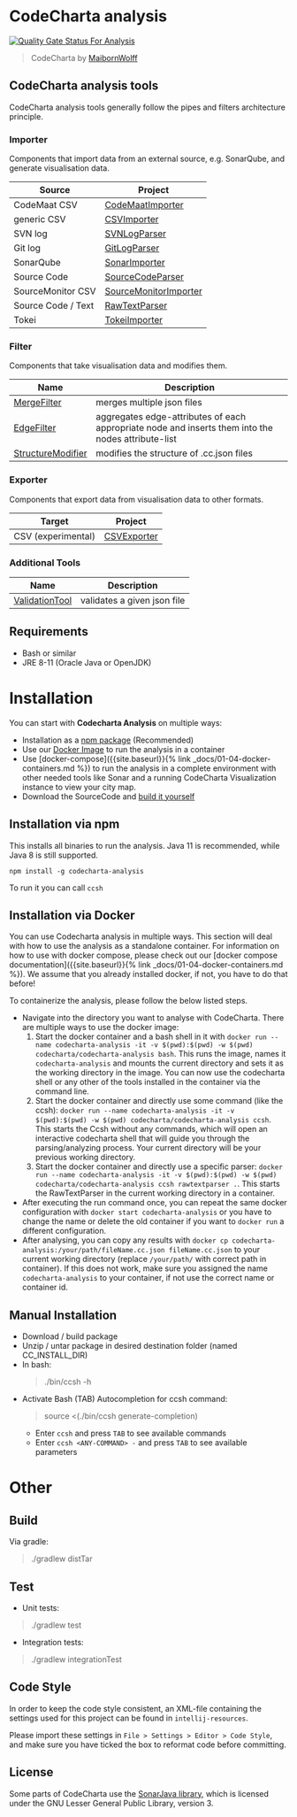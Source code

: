 # CodeCharta analysis

[![Quality Gate Status For Analysis](https://sonarcloud.io/api/project_badges/measure?project=maibornwolff-gmbh_codecharta_analysis&metric=alert_status)](https://sonarcloud.io/summary/new_code?id=maibornwolff-gmbh_codecharta_analysis)

> CodeCharta by [MaibornWolff](https://www.maibornwolff.de)

## CodeCharta analysis tools

CodeCharta analysis tools generally follow the pipes and filters architecture principle.

### Importer

Components that import data from an external source, e.g. SonarQube, and generate visualisation data.

| Source             | Project                                               |
| ------------------ | ----------------------------------------------------- |
| CodeMaat CSV       | [CodeMaatImporter](import/CodeMaatImporter/README.md) |
| generic CSV        | [CSVImporter](import/CSVImporter/README.md)           |
| SVN log            | [SVNLogParser](import/SVNLogParser/README.md)         |
| Git log            | [GitLogParser](import/GitLogParser/README.md)         |
| SonarQube          | [SonarImporter](import/SonarImporter/README.md)       |
| Source Code        | [SourceCodeParser](import/SourceCodeParser/README.md) |
| SourceMonitor CSV  | [SourceMonitorImporter](import/CSVImporter/README.md) |
| Source Code / Text | [RawTextParser](parser/RawTextParser/README.md)       |
| Tokei              | [TokeiImporter](import/TokeiImporter/README.md)       |

### Filter

Components that take visualisation data and modifies them.

| Name                                                    | Description                                                                                        |
| ------------------------------------------------------- | -------------------------------------------------------------------------------------------------- |
| [MergeFilter](filter/MergeFilter/README.md)             | merges multiple json files                                                                         |
| [EdgeFilter](filter/EdgeFilter/README.md)               | aggregates edge-attributes of each appropriate node and inserts them into the nodes attribute-list |
| [StructureModifier](filter/StructureModifier/README.md) | modifies the structure of .cc.json files                                                           |

### Exporter

Components that export data from visualisation data to other formats.

| Target             | Project                                     |
| ------------------ | ------------------------------------------- |
| CSV (experimental) | [CSVExporter](export/CSVExporter/README.md) |

### Additional Tools

| Name                                             | Description                 |
| ------------------------------------------------ | --------------------------- |
| [ValidationTool](tools/ValidationTool/README.md) | validates a given json file |

## Requirements

-   Bash or similar
-   JRE 8-11 (Oracle Java or OpenJDK)

# Installation

You can start with **Codecharta Analysis** on multiple ways:

-   Installation as a [npm package](#installation-via-npm) (Recommended)
-   Use our [Docker Image](#installation-via-docker) to run the analysis in a container
-   Use [docker-compose]({{site.baseurl}}{% link _docs/01-04-docker-containers.md %}) to run the analysis in a complete environment with other needed tools like Sonar and a running CodeCharta Visualization instance to view your city map.
-   Download the SourceCode and [build it yourself](#manual-installation)

## Installation via npm

This installs all binaries to run the analysis. Java 11 is recommended, while Java 8 is still supported.

`npm install -g codecharta-analysis`

To run it you can call `ccsh`

## Installation via Docker

You can use Codecharta analysis in multiple ways. This section will deal with how to use the analysis as a standalone container. For information on how to use with docker compose, please check out our [docker compose documentation]({{site.baseurl}}{% link _docs/01-04-docker-containers.md %}).
We assume that you already installed docker, if not, you have to do that before!

To containerize the analysis, please follow the below listed steps.

-   Navigate into the directory you want to analyse with CodeCharta. There are multiple ways to use the docker image:
    1. Start the docker container and a bash shell in it with `docker run --name codecharta-analysis -it -v $(pwd):$(pwd) -w $(pwd) codecharta/codecharta-analysis bash`. This runs the image, names it `codecharta-analysis` and mounts the current directory and sets it as the working directory in the image. You can now use the codecharta shell or any other of the tools installed in the container via the command line.
    2. Start the docker container and directly use some command (like the ccsh): `docker run --name codecharta-analysis -it -v $(pwd):$(pwd) -w $(pwd) codecharta/codecharta-analysis ccsh`. This starts the Ccsh without any commands, which will open an interactive codecharta shell that will guide you through the parsing/analyzing process. Your current directory will be your previous working directory.
    3. Start the docker container and directly use a specific parser: `docker run --name codecharta-analysis -it -v $(pwd):$(pwd) -w $(pwd) codecharta/codecharta-analysis ccsh rawtextparser .`. This starts the RawTextParser in the current working directory in a container.
-   After executing the run command once, you can repeat the same docker configuration with `docker start codecharta-analysis` or you have to change the name or delete the old container if you want to `docker run` a different configuration.
-   After analysing, you can copy any results with `docker cp codecharta-analysis:/your/path/fileName.cc.json fileName.cc.json` to your current working directory (replace `/your/path/` with correct path in container). If this does not work, make sure you assigned the name `codecharta-analysis` to your container, if not use the correct name or container id.

## Manual Installation

-   Download / build package
-   Unzip / untar package in desired destination folder (named CC_INSTALL_DIR)
-   In bash:
    > ./bin/ccsh -h
-   Activate Bash (TAB) Autocompletion for ccsh command:
    > source <(./bin/ccsh generate-completion)
    -   Enter `ccsh` and press `TAB` to see available commands
    -   Enter `ccsh <ANY-COMMAND> -` and press `TAB` to see available parameters

# Other

## Build

Via gradle:

> ./gradlew distTar

## Test

-   Unit tests:

> ./gradlew test

-   Integration tests:

> ./gradlew integrationTest

## Code Style

In order to keep the code style consistent, an XML-file containing the settings used for this project can be found in `intellij-resources`.

Please import these settings in `File > Settings > Editor > Code Style`, and make sure you have ticked the box to reformat code before committing.

## License

Some parts of CodeCharta use the [SonarJava library](https://github.com/SonarSource/sonar-java/), which is licensed under the GNU Lesser General Public Library, version 3.

